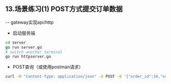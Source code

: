 ## 13.场景练习(1) POST方式提交订单数据
-- gateway实现api/http


* 启动服务端
```bash
cd server
go run server.go
# switch another terminal
go run httpserver.go
```
* POST查询（或使用postman请求）
```bash
curl -H "Content-Type: application/json" -X POST -d '{"order_id":34,"order_no":"bj00123456","user_id":8901,"order_money":34.12}' "http://localhost:8080/v1/orders"
```